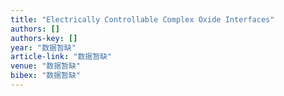 ```yaml
---
title: "Electrically Controllable Complex Oxide Interfaces"
authors: []
authors-key: []
year: "数据暂缺"
article-link: "数据暂缺"
venue: "数据暂缺"
bibex: "数据暂缺"
---
```


